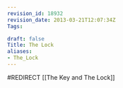 ```yaml
---
revision_id: 18932
revision_date: 2013-03-21T12:07:34Z
Tags:

draft: false
Title: The Lock
aliases:
- The_Lock
---
```

#REDIRECT [[The Key and The Lock]]